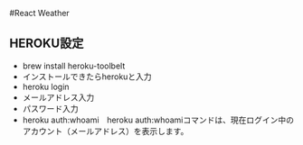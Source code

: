 #React Weather



## HEROKU設定
- brew install heroku-toolbelt
- インストールできたらherokuと入力
- heroku login
- メールアドレス入力
- パスワード入力
- heroku auth:whoami　heroku auth:whoamiコマンドは、現在ログイン中のアカウント（メールアドレス）を表示します。
